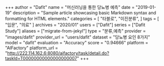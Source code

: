 +++
author = "Dafit"
name = "머신러닝을 통한 당뇨병 예측"
date = "2019-01-19"
description = "Sample article showcasing basic Markdown syntax and formatting for HTML elements."
categories = [
    "타블로",
    "이진분류",
]
tags = [
    "입문",
    "의료"
]
archives = "2020/01"
users = ["Dafit"]
series = ["Dafit Study"]
aliases = ["migrate-from-jekyl"]
type = "분류,예측"
provider = "images/dafit"
provider_url = "users/dafit"
dataset = "당뇨병 요인 8가지"
model = "dafit"
evaluation = "Accuracy"
score = "0.94666"
platform = "AIFactory"
platform_url = "http://222.114.162.6:8080/aifactory/task/detail.do?taskId=T00000000000000000007"
+++